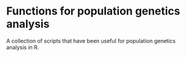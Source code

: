 # Functions for population genetics analysis
A collection of scripts that have been useful for population genetics analysis in R.
